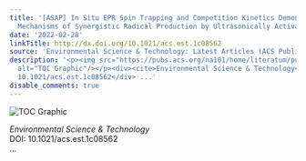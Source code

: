 ```yaml
---
title: '[ASAP] In Situ EPR Spin Trapping and Competition Kinetics Demonstrate Temperature-Dependent
  Mechanisms of Synergistic Radical Production by Ultrasonically Activated Persulfate'
date: '2022-02-28'
linkTitle: http://dx.doi.org/10.1021/acs.est.1c08562
source: 'Environmental Science & Technology: Latest Articles (ACS Publications)'
description: '<p><img src="https://pubs.acs.org/na101/home/literatum/publisher/achs/journals/content/esthag/0/esthag.ahead-of-print/acs.est.1c08562/20220228/images/medium/es1c08562_0007.gif"
  alt="TOC Graphic"/></p><div><cite>Environmental Science & Technology</cite></div><div>DOI:
  10.1021/acs.est.1c08562</div> ...'
disable_comments: true
---
```

<p><img src="https://pubs.acs.org/na101/home/literatum/publisher/achs/journals/content/esthag/0/esthag.ahead-of-print/acs.est.1c08562/20220228/images/medium/es1c08562_0007.gif" alt="TOC Graphic"/></p><div><cite>Environmental Science & Technology</cite></div><div>DOI: 10.1021/acs.est.1c08562</div> ...